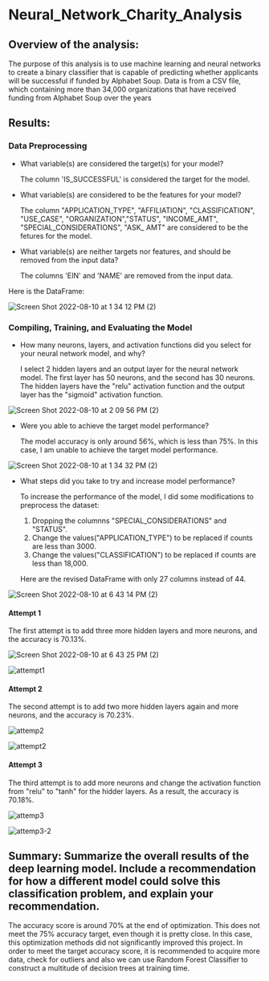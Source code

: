 # Neural_Network_Charity_Analysis
## Overview of the analysis:

The purpose of this analysis is to use machine learning and neural networks to create a binary classifier that is capable of predicting whether applicants will be successful if funded by Alphabet Soup. Data is from a CSV file, which containing more than 34,000 organizations that have received funding from Alphabet Soup over the years

## Results: 

### Data Preprocessing

* What variable(s) are considered the target(s) for your model?

  The column 'IS_SUCCESSFUL' is considered the target for the model. 

* What variable(s) are considered to be the features for your model?

  The column "APPLICATION_TYPE", "AFFILIATION", "CLASSIFICATION", "USE_CASE", "ORGANIZATION","STATUS", "INCOME_AMT", "SPECIAL_CONSIDERATIONS", "ASK_
AMT" are considered  to be the fetures for the model. 

* What variable(s) are neither targets nor features, and should be removed from the input data?

  The columns 'EIN' and 'NAME' are removed from the input data. 
  
Here is the DataFrame: 

![Screen Shot 2022-08-10 at 1 34 12 PM (2)](https://user-images.githubusercontent.com/102264298/183990717-eab8dd8c-310b-4a5a-89dc-8ba155b60654.png)


### Compiling, Training, and Evaluating the Model

* How many neurons, layers, and activation functions did you select for your neural network model, and why?

  I select 2 hidden layers and an output layer for the neural network model. The first layer has 50 neurons, and the second has 30 neurons. The hidden layers have the "relu" activation function and the output layer has the "sigmoid" activation function.

![Screen Shot 2022-08-10 at 2 09 56 PM (2)](https://user-images.githubusercontent.com/102264298/183998274-82b72ab1-b57d-4bf5-966c-0a1ea6992667.png)

* Were you able to achieve the target model performance?

  The model accuracy is only around 56%, which is less than 75%. In this case, I am unable to achieve the target model performance.  

![Screen Shot 2022-08-10 at 1 34 32 PM (2)](https://user-images.githubusercontent.com/102264298/183990708-32074745-672a-4de4-81b2-193087986812.png)

* What steps did you take to try and increase model performance?

  To increase the performance of the model, I did some modifications to preprocess the dataset: 

     1. Dropping the columnns "SPECIAL_CONSIDERATIONS" and "STATUS".
     2. Change the values("APPLICATION_TYPE") to be replaced if counts are less than 3000.
     3. Change the values("CLASSIFICATION") to be replaced if counts are less than 18,000.
  
  Here are the revised DataFrame with only 27 columns instead of 44.  

![Screen Shot 2022-08-10 at 6 43 14 PM (2)](https://user-images.githubusercontent.com/102264298/184042011-837a2176-0778-414c-a387-cdc1a06ae82e.png)

#### Attempt 1

The first attempt is to add three more hidden layers and more neurons, and the accuracy is 70.13%. 

![Screen Shot 2022-08-10 at 6 43 25 PM (2)](https://user-images.githubusercontent.com/102264298/184042021-d1c8d024-88bf-4524-a5bd-f1ec77de72fc.png)

![attempt1](https://user-images.githubusercontent.com/102264298/184042028-42190a27-a1bb-46a4-b63d-b306ac497773.png)

#### Attempt 2

The second attempt is to add two more hidden layers again and more neurons, and the accuracy is 70.23%. 

![attemp2](https://user-images.githubusercontent.com/102264298/184042032-cf984d0b-93be-4113-b56a-2ce900bd3b7b.png)

![attempt2](https://user-images.githubusercontent.com/102264298/184042037-40040589-23db-496b-8f3a-a415cc3e4b4b.png)

#### Attempt 3

The third attempt is to add more neurons and change the activation function from "relu" to "tanh" for the hidder layers. As a result, the accuracy is 70.18%. 

![attemp3](https://user-images.githubusercontent.com/102264298/184042043-5a3e9d70-0062-4acc-b39d-1bdc06c7b6ed.png)

![attemp3-2](https://user-images.githubusercontent.com/102264298/184042053-eb033f6d-3a8a-4956-adab-3a7023c1eddb.png)

## Summary: Summarize the overall results of the deep learning model. Include a recommendation for how a different model could solve this classification problem, and explain your recommendation.

The accuracy score is around 70% at the end of optimization. This does not meet the 75% accuracy target, even though it is pretty close. In this case, this optimization methods did not significantly improved this project. In order to meet the target accuracy score, it is recommended to acquire more data, check for outliers and also we can use Random Forest Classifier to construct a multitude of decision trees at training time. 
